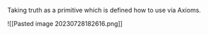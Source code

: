 Taking truth as a primitive which is defined how to use via Axioms.

![[Pasted image 20230728182616.png]]


